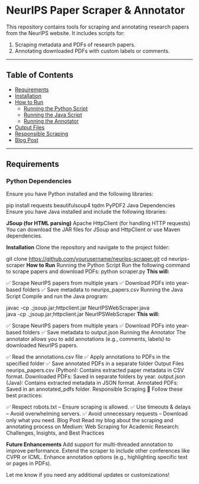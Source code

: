 # NeurIPS Paper Scraper & Annotator

This repository contains tools for scraping and annotating research papers from the NeurIPS website. It includes scripts for:
1. Scraping metadata and PDFs of research papers.
2. Annotating downloaded PDFs with custom labels or comments.

---

## Table of Contents
- [Requirements](#requirements)
- [Installation](#installation)
- [How to Run](#how-to-run)
  - [Running the Python Script](#running-the-python-script)
  - [Running the Java Script](#running-the-java-script)
  - [Running the Annotator](#running-the-annotator)
- [Output Files](#output-files)
- [Responsible Scraping](#responsible-scraping)
- [Blog Post](#blog-post)

---

## Requirements

### Python Dependencies
Ensure you have Python installed and the following libraries:

pip install requests beautifulsoup4 tqdm PyPDF2
Java Dependencies
Ensure you have Java installed and include the following libraries:

**JSoup (for HTML parsing)**
Apache HttpClient (for handling HTTP requests)
You can download the JAR files for JSoup and HttpClient or use Maven dependencies.

**Installation**
Clone the repository and navigate to the project folder:

git clone https://github.com/yourusername/neurips-scraper.git
cd neurips-scraper
**How to Run**
Running the Python Script
Run the following command to scrape papers and download PDFs:
python scraper.py
**This will:**

✅ Scrape NeurIPS papers from multiple years
✅ Download PDFs into year-based folders
✅ Save metadata to neurips_papers.csv
Running the Java Script
Compile and run the Java program:

javac -cp .;jsoup.jar;httpclient.jar NeurIPSWebScraper.java  
java -cp .;jsoup.jar;httpclient.jar NeurIPSWebScraper
**This will:**

✅ Scrape NeurIPS papers from multiple years
✅ Download PDFs into year-based folders
✅ Save metadata to output.json
Running the Annotator
The annotator allows you to add annotations (e.g., comments, labels) to downloaded NeurIPS papers.

✅ Read the annotations.csv file
✅ Apply annotations to PDFs in the specified folder
✅ Save annotated PDFs in a separate folder
Output Files
neurips_papers.csv (Python): Contains extracted paper metadata in CSV format.
Downloaded PDFs: Saved in separate folders by year.
output.json (Java): Contains extracted metadata in JSON format.
Annotated PDFs: Saved in an annotated_pdfs folder.
Responsible Scraping
🚀 Follow these best practices:

✅ Respect robots.txt – Ensure scraping is allowed.
✅ Use timeouts & delays – Avoid overwhelming servers.
✅ Avoid unnecessary requests – Download only what you need.
Blog Post
Read my blog about the scraping and annotating process on Medium:
Web Scraping for Academic Research: Challenges, Insights, and Best Practices

**Future Enhancements**
Add support for multi-threaded annotation to improve performance.
Extend the scraper to include other conferences like CVPR or ICML.
Enhance annotation options (e.g., highlighting specific text or pages in PDFs).

Let me know if you need any additional updates or customizations!

